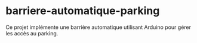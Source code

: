 # barriere-automatique-parking
Ce projet implémente une barrière automatique utilisant Arduino pour gérer les accès au parking.
